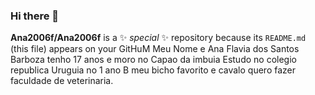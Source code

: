 ### Hi there 👋


**Ana2006f/Ana2006f** is a ✨ _special_ ✨ repository because its `README.md` (this file) appears on your GitHuM
Meu Nome e Ana Flavia dos Santos Barboza tenho 17 anos e moro no Capao da imbuia
Estudo no colegio republica Uruguia no 1 ano B 
meu bicho favorito e cavalo quero fazer faculdade de veterinaria.
